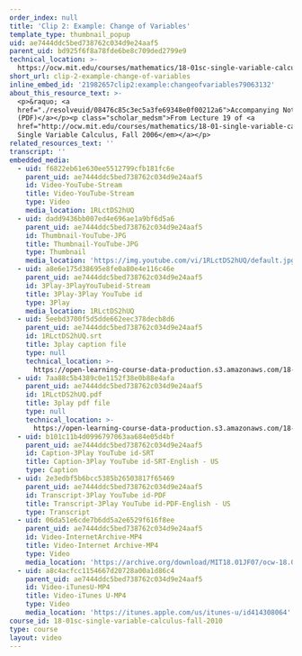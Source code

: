 ```yaml
---
order_index: null
title: 'Clip 2: Example: Change of Variables'
template_type: thumbnail_popup
uid: ae7444ddc5bed738762c034d9e24aaf5
parent_uid: bd925f6f8a78fde6be8c709ded2799e9
technical_location: >-
  https://ocw.mit.edu/courses/mathematics/18-01sc-single-variable-calculus-fall-2010/unit-3-the-definite-integral-and-its-applications/part-a-definition-of-the-definite-integral-and-first-fundamental-theorem/session-49-applications-of-the-fundamental-theorem-of-calculus/clip-2-example-change-of-variables
short_url: clip-2-example-change-of-variables
inline_embed_id: '21982657clip2:example:changeofvariables79063132'
about_this_resource_text: >-
  <p>&raquo; <a
  href="./resolveuid/08476c85c3ec5a3fe69348e0f00212a6">Accompanying Notes
  (PDF)</a></p><p class="scholar_medsm">From Lecture 19 of <a
  href="http://ocw.mit.edu/courses/mathematics/18-01-single-variable-calculus-fall-2006/video-lectures/"><em>18.01
  Single Variable Calculus, Fall 2006</em></a></p>
related_resources_text: ''
transcript: ''
embedded_media:
  - uid: f6822eb61e630ee5512799cfb181fc6e
    parent_uid: ae7444ddc5bed738762c034d9e24aaf5
    id: Video-YouTube-Stream
    title: Video-YouTube-Stream
    type: Video
    media_location: 1RLctDS2hUQ
  - uid: dadd9436bb007ed4e696ae1a9bf6d5a6
    parent_uid: ae7444ddc5bed738762c034d9e24aaf5
    id: Thumbnail-YouTube-JPG
    title: Thumbnail-YouTube-JPG
    type: Thumbnail
    media_location: 'https://img.youtube.com/vi/1RLctDS2hUQ/default.jpg'
  - uid: a8e6e175d38695e8fe0a80e4e116c46e
    parent_uid: ae7444ddc5bed738762c034d9e24aaf5
    id: 3Play-3PlayYouTubeid-Stream
    title: 3Play-3Play YouTube id
    type: 3Play
    media_location: 1RLctDS2hUQ
  - uid: 5eebd3700f5d5dde662eec378decb8d6
    parent_uid: ae7444ddc5bed738762c034d9e24aaf5
    id: 1RLctDS2hUQ.srt
    title: 3play caption file
    type: null
    technical_location: >-
      https://open-learning-course-data-production.s3.amazonaws.com/18-01sc-single-variable-calculus-fall-2010/e7e5fc997225bd920a73426cdf4723a4_1RLctDS2hUQ.srt
  - uid: 7aa88c5b4389c0e1152f38e0b88e4afa
    parent_uid: ae7444ddc5bed738762c034d9e24aaf5
    id: 1RLctDS2hUQ.pdf
    title: 3play pdf file
    type: null
    technical_location: >-
      https://open-learning-course-data-production.s3.amazonaws.com/18-01sc-single-variable-calculus-fall-2010/c566b89ef510b8b8ec70644221fd9708_1RLctDS2hUQ.pdf
  - uid: b101c11b4d0996797063aa684e05d4bf
    parent_uid: ae7444ddc5bed738762c034d9e24aaf5
    id: Caption-3Play YouTube id-SRT
    title: Caption-3Play YouTube id-SRT-English - US
    type: Caption
  - uid: 2e3edbf5b6bcc5385b26503817f65469
    parent_uid: ae7444ddc5bed738762c034d9e24aaf5
    id: Transcript-3Play YouTube id-PDF
    title: Transcript-3Play YouTube id-PDF-English - US
    type: Transcript
  - uid: 06da51e6cde7b6dd5a2e6529f616f8ee
    parent_uid: ae7444ddc5bed738762c034d9e24aaf5
    id: Video-InternetArchive-MP4
    title: Video-Internet Archive-MP4
    type: Video
    media_location: 'https://archive.org/download/MIT18.01JF07/ocw-18.01-f07-lec19_300k.mp4'
  - uid: a8c4acfcc1154667d20728a00a1d86c4
    parent_uid: ae7444ddc5bed738762c034d9e24aaf5
    id: Video-iTunesU-MP4
    title: Video-iTunes U-MP4
    type: Video
    media_location: 'https://itunes.apple.com/us/itunes-u/id414308064'
course_id: 18-01sc-single-variable-calculus-fall-2010
type: course
layout: video
---
```

